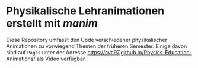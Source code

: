 # Physikalische Lehranimationen erstellt mit *manim*

Diese Repository umfasst den Code verschiedener physikalischer Animationen zu vorwiegend Themen der früheren Semester. Einige davon sind auf ``Pages`` unter der Adresse https://cvc97.github.io/Physics-Education-Animations/ als Video verfügbar.

<!-- ## Numerische Lösungen physikalischer Probleme  -->